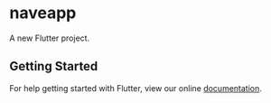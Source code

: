 # naveapp

A new Flutter project.

## Getting Started

For help getting started with Flutter, view our online
[documentation](https://flutter.io/).
